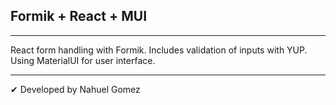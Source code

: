 ## Formik + React + MUI
---

React form handling with Formik. Includes validation of inputs with YUP.
Using MaterialUI for user interface. 

---

✔ Developed by Nahuel Gomez
